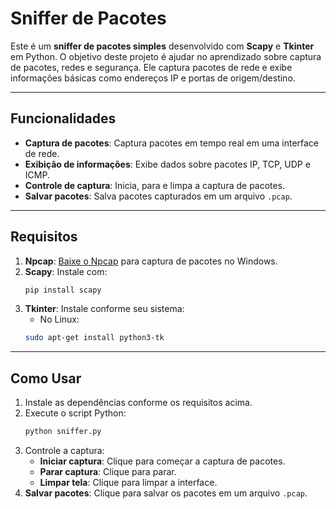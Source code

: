 # **Sniffer de Pacotes**

Este é um **sniffer de pacotes simples** desenvolvido com **Scapy** e **Tkinter** em Python. O objetivo deste projeto é ajudar no aprendizado sobre captura de pacotes, redes e segurança. Ele captura pacotes de rede e exibe informações básicas como endereços IP e portas de origem/destino.

---

## **Funcionalidades**

- **Captura de pacotes**: Captura pacotes em tempo real em uma interface de rede.
- **Exibição de informações**: Exibe dados sobre pacotes IP, TCP, UDP e ICMP.
- **Controle de captura**: Inicia, para e limpa a captura de pacotes.
- **Salvar pacotes**: Salva pacotes capturados em um arquivo `.pcap`.

---

## **Requisitos**

1. **Npcap**: [Baixe o Npcap](https://nmap.org/npcap/) para captura de pacotes no Windows.
2. **Scapy**: Instale com:
   ```bash
   pip install scapy
   ```
3. **Tkinter**: Instale conforme seu sistema:
   - No Linux:
   ```bash
   sudo apt-get install python3-tk
   ```

---

## **Como Usar**

1. Instale as dependências conforme os requisitos acima.
2. Execute o script Python:
   ```bash
   python sniffer.py
   ```
3. Controle a captura:
   - **Iniciar captura**: Clique para começar a captura de pacotes.
   - **Parar captura**: Clique para parar.
   - **Limpar tela**: Clique para limpar a interface.
4. **Salvar pacotes**: Clique para salvar os pacotes em um arquivo `.pcap`.
